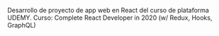 Desarrollo de proyecto de app web en React del curso de plataforma UDEMY.
Curso: Complete React Developer in 2020 (w/ Redux, Hooks, GraphQL)
